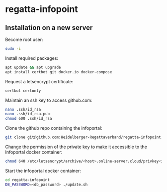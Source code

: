 # regatta-infopoint

## Installation on a new server

Become root user:
```bash
sudo -i
```

Install required packages:
```bash
apt update && apt upgrade
apt install certbot git docker.io docker-compose
```

Request a letsencrypt certificate:
```bash
certbot certonly
```

Maintain an ssh key to access github.com:
```bash
nano .ssh/id_rsa
nano .ssh/id_rsa.pub
chmod 600 .ssh/id_rsa
```

Clone the github repo containing the infoportal:
```bash
git clone git@github.com:Heidelberger-Regattaverband/regatta-infopoint.git
```

Change the permission of the private key to make it accessible to the Infoportal docker container:
```bash
chmod 640 /etc/letsencrypt/archive/<host>.online-server.cloud/privkey<id>.pem
```

Start the infoportal docker container:
```bash
cd regatta-infopoint
DB_PASSWORD=<db_password> ./update.sh
```
